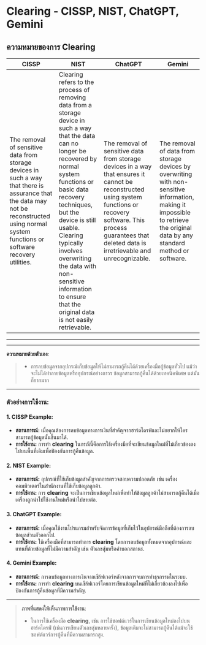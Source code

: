 # Clearing - CISSP, NIST, ChatGPT, Gemini

## ความหมายของการ Clearing

| **CISSP**                                                                                                                                                        | **NIST**                                                                                                                                                                                        | **ChatGPT**                                                                                                                                                                                     | **Gemini**                                                                                                                                                                                     |
|----------------------------------------------------------------------------------------------------------------------------------------------------------------|-----------------------------------------------------------------------------------------------------------------------------------------------------------------------------------------------|-----------------------------------------------------------------------------------------------------------------------------------------------------------------------------------------------|-----------------------------------------------------------------------------------------------------------------------------------------------------------------------------------------------|
| The removal of sensitive data from storage devices in such a way that there is assurance that the data may not be reconstructed using normal system functions or software recovery utilities. | Clearing refers to the process of removing data from a storage device in such a way that the data can no longer be recovered by normal system functions or basic data recovery techniques, but the device is still usable. Clearing typically involves overwriting the data with non-sensitive information to ensure that the original data is not easily retrievable. | The removal of sensitive data from storage devices in a way that ensures it cannot be reconstructed using system functions or recovery software. This process guarantees that deleted data is irretrievable and unrecognizable. | The removal of data from storage devices by overwriting with non-sensitive information, making it impossible to retrieve the original data by any standard method or software.              |

---
---
**ความหมายด้วยตัวเอง**:
> - การลบข้อมูลจากอุปกรณ์เก็บข้อมูลให้ไม่สามารถกู้คืนได้ด้วยเครื่องมือกู้ข้อมูลทั่วไป แม้ว่าจะไม่ได้ทำลายข้อมูลหรืออุปกรณ์อย่างถาวร ข้อมูลสามารถกู้คืนได้ด้วยเทคนิคพิเศษ แต่มันก็ยากมาก
---
### ตัวอย่างการใช้งาน:

#### 1. **CISSP Example:**
   - **สถานการณ์:** เมื่อคุณต้องการลบข้อมูลทางการเงินที่สำคัญจากฮาร์ดไดรฟ์และไม่อยากให้ใครสามารถกู้ข้อมูลนั้นขึ้นมาได้.
   - **การใช้งาน:** การทำ **clearing** ในกรณีนี้คือการใช้เครื่องมือที่จะเขียนข้อมูลใหม่ที่ไม่เกี่ยวข้องลงไปบนพื้นที่เดิมเพื่อป้องกันการกู้คืนข้อมูล.

#### 2. **NIST Example:**
   - **สถานการณ์:** อุปกรณ์ที่ใช้เก็บข้อมูลสำคัญจากการตรวจสอบความปลอดภัย เช่น เครื่องคอมพิวเตอร์ในสำนักงานที่ใช้เก็บข้อมูลลูกค้า.
   - **การใช้งาน:** การ **clearing** จะเป็นการเขียนข้อมูลใหม่เพื่อทำให้ข้อมูลลูกค้าไม่สามารถกู้คืนได้เมื่อเครื่องถูกนำไปใช้งานใหม่หรือนำไปขายต่อ.

#### 3. **ChatGPT Example:**
   - **สถานการณ์:** เมื่อคุณใช้งานโปรแกรมสำหรับจัดการข้อมูลที่เก็บไว้ในอุปกรณ์มือถือที่ต้องการลบข้อมูลส่วนตัวออกไป.
   - **การใช้งาน:** ใช้เครื่องมือที่สามารถทำการ **clearing** โดยการลบข้อมูลทั้งหมดจากอุปกรณ์และแทนที่ด้วยข้อมูลที่ไม่มีความสำคัญ เช่น ตัวเลขสุ่มหรือคำบอกสถานะ.

#### 4. **Gemini Example:**
   - **สถานการณ์:** การลบข้อมูลทางการเงินจากเซิร์ฟเวอร์หลังจากการจบการทำธุรกรรมในระบบ.
   - **การใช้งาน:** การทำ **clearing** บนเซิร์ฟเวอร์โดยการเขียนข้อมูลใหม่ที่ไม่เกี่ยวข้องลงไปเพื่อป้องกันการกู้คืนข้อมูลที่มีความสำคัญ.

---
> **ภาพที่แสดงให้เห็นภาพการใช้งาน**:
> - ในการใช้เครื่องมือ **clearing**, เช่น การใช้ซอฟต์แวร์ในการเขียนข้อมูลใหม่ลงไปบนฮาร์ดไดรฟ์ (เช่นการเขียนตัวเลขสุ่มหลายครั้ง), ข้อมูลเดิมจะไม่สามารถกู้คืนได้แม้จะใช้ซอฟต์แวร์การกู้คืนที่มีความสามารถสูง.
